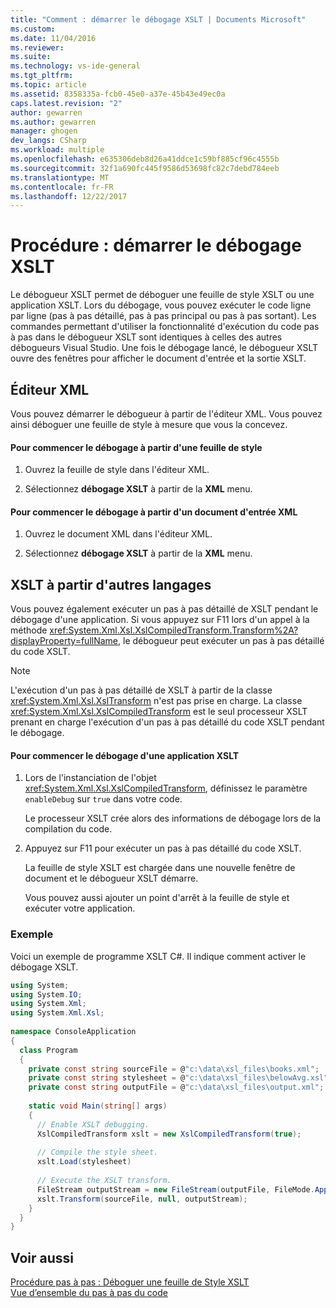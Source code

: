 ```yaml
---
title: "Comment : démarrer le débogage XSLT | Documents Microsoft"
ms.custom: 
ms.date: 11/04/2016
ms.reviewer: 
ms.suite: 
ms.technology: vs-ide-general
ms.tgt_pltfrm: 
ms.topic: article
ms.assetid: 8358335a-fcb0-45e0-a37e-45b43e49ec0a
caps.latest.revision: "2"
author: gewarren
ms.author: gewarren
manager: ghogen
dev_langs: CSharp
ms.workload: multiple
ms.openlocfilehash: e635306deb8d26a41ddce1c59bf885cf96c4555b
ms.sourcegitcommit: 32f1a690fc445f9586d53698fc82c7debd784eeb
ms.translationtype: MT
ms.contentlocale: fr-FR
ms.lasthandoff: 12/22/2017
---
```

# <a name="how-to-start-debugging-xslt"></a>Procédure : démarrer le débogage XSLT
Le débogueur XSLT permet de déboguer une feuille de style XSLT ou une application XSLT. Lors du débogage, vous pouvez exécuter le code ligne par ligne (pas à pas détaillé, pas à pas principal ou pas à pas sortant). Les commandes permettant d'utiliser la fonctionnalité d'exécution du code pas à pas dans le débogueur XSLT sont identiques à celles des autres débogueurs Visual Studio. Une fois le débogage lancé, le débogueur XSLT ouvre des fenêtres pour afficher le document d'entrée et la sortie XSLT.  
  
## <a name="xml-editor"></a>Éditeur XML  
 Vous pouvez démarrer le débogueur à partir de l'éditeur XML. Vous pouvez ainsi déboguer une feuille de style à mesure que vous la concevez.  
  
#### <a name="to-start-debugging-from-a-style-sheet"></a>Pour commencer le débogage à partir d'une feuille de style  
  
1.  Ouvrez la feuille de style dans l'éditeur XML.  
  
2.  Sélectionnez **débogage XSLT** à partir de la **XML** menu.  
  
#### <a name="to-start-debugging-from-an-xml-input-document"></a>Pour commencer le débogage à partir d'un document d'entrée XML  
  
1.  Ouvrez le document XML dans l'éditeur XML.  
  
2.  Sélectionnez **débogage XSLT** à partir de la **XML** menu.  
  
## <a name="xslt-from-other-languages"></a>XSLT à partir d'autres langages  
 Vous pouvez également exécuter un pas à pas détaillé de XSLT pendant le débogage d'une application. Si vous appuyez sur F11 lors d'un appel à la méthode <xref:System.Xml.Xsl.XslCompiledTransform.Transform%2A?displayProperty=fullName>, le débogueur peut exécuter un pas à pas détaillé du code XSLT.  
  
> [!NOTE]
>  L'exécution d'un pas à pas détaillé de XSLT à partir de la classe <xref:System.Xml.Xsl.XslTransform> n'est pas prise en charge. La classe <xref:System.Xml.Xsl.XslCompiledTransform> est le seul processeur XSLT prenant en charge l'exécution d'un pas à pas détaillé du code XSLT pendant le débogage.  
  
#### <a name="to-start-debugging-an-xslt-application"></a>Pour commencer le débogage d'une application XSLT  
  
1.  Lors de l'instanciation de l'objet <xref:System.Xml.Xsl.XslCompiledTransform>, définissez le paramètre `enableDebug` sur `true` dans votre code.  
  
     Le processeur XSLT crée alors des informations de débogage lors de la compilation du code.  
  
2.  Appuyez sur F11 pour exécuter un pas à pas détaillé du code XSLT.  
  
     La feuille de style XSLT est chargée dans une nouvelle fenêtre de document et le débogueur XSLT démarre.  
  
     Vous pouvez aussi ajouter un point d'arrêt à la feuille de style et exécuter votre application.  
  
### <a name="example"></a>Exemple  
 Voici un exemple de programme XSLT C#. Il indique comment activer le débogage XSLT.  
  
```csharp
using System;  
using System.IO;  
using System.Xml;  
using System.Xml.Xsl;  
  
namespace ConsoleApplication   
{  
  class Program   
  {  
    private const string sourceFile = @"c:\data\xsl_files\books.xml";  
    private const string stylesheet = @"c:\data\xsl_files\belowAvg.xsl";  
    private const string outputFile = @"c:\data\xsl_files\output.xml";  
  
    static void Main(string[] args)  
    {  
      // Enable XSLT debugging.  
      XslCompiledTransform xslt = new XslCompiledTransform(true);  
  
      // Compile the style sheet.  
      xslt.Load(stylesheet)  
  
      // Execute the XSLT transform.  
      FileStream outputStream = new FileStream(outputFile, FileMode.Append);  
      xslt.Transform(sourceFile, null, outputStream);  
    }  
  }  
}  
```  
  
## <a name="see-also"></a>Voir aussi  
 [Procédure pas à pas : Déboguer une feuille de Style XSLT](../xml-tools/walkthrough-debug-an-xslt-style-sheet.md)   
 [Vue d’ensemble du pas à pas du code](http://msdn.microsoft.com/en-us/8791dac9-64d1-4bb9-b59e-8d59af1833f9)